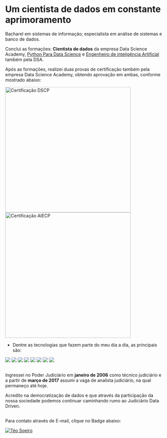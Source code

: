 # Um cientista de dados em constante aprimoramento
Bacharel em sistemas de informação; especialista em análise de sistemas e banco de dados. 

Conclui as formações: **Cientista de dados** da empresa Data Science Academy,  [Python Para Data Science](https://www.datascienceacademy.com.br/bundle/formacao-linguagem-python-4) e [Engenheiro de inteligência Artificial](https://www.datascienceacademy.com.br/bundle/formacao-engenheiro-de-inteligencia-artificial-4) também pela DSA.

Após as formações, realizei duas provas de certificação também pela empresa Data Science Academy, obtendo aprovação em ambas, conforme mostrado abaixo:

<img src="https://github.com/user-attachments/assets/432a814d-4f10-4027-a6de-886ca8baf391" alt="Certificação DSCP" width="400">
<img src="https://github.com/user-attachments/assets/66b50092-10fc-41ea-9dbd-87064cebe955" alt="Certificação AIECP" width="400">


- Dentre as tecnologias que fazem parte do meu dia a dia, as principais são:

<div>
          <img src="https://img.shields.io/static/v1?label=python&message=Data%20Analytics&color=darkgreen&style=for-the-badge&logo=python"/>
          <img src="https://img.shields.io/static/v1?label=PostgreSQL&message=DML&color=purple&style=for-the-badge&logo=postgresql" />
          <img src="https://img.shields.io/static/v1?label=PostgreSQL&message=PlpgSQL&color=orange&style=for-the-badge&logo=postgresql" />
          <img src="https://img.shields.io/static/v1?label=excel&message=Advanced%20User&color=green&style=for-the-badge&logo=microsoft%20excel" />
          <img src="https://img.shields.io/static/v1?label=Power%20BI&message=DAX&color=yellow&style=for-the-badge&logo=power%20bi" />
          <img src="https://img.shields.io/static/v1?label=Streamlit&message=Streamlit&color=darkred&style=for-the-badge&logo=Streamlit" />
          <img src="https://img.shields.io/static/v1?label=Plotly&message=Dash&color=magenta&style=for-the-badge&logo=Plotly" />   
          <img src="https://img.shields.io/static/v1?label=BASH&message=Shell%20Script&color=blue&style=for-the-badge&logo=GNU%20bash" />
</div>

##

Ingressei no Poder Judiciário em **janeiro de 2006** como técnico judiciário e a partir de **março de 2017** assumi a vaga de analista judiciário, na qual permaneço até hoje.

Acredito na democratização de dados e que através da participação da nossa sociedade podemos continuar caminhando rumo ao Judiciário Data Driven.

##

Para contato através de E-mail, clique no Badge abaixo:

[![Téo Soeiro](https://img.shields.io/badge/Microsoft_Outlook-0078D4?style=for-the-badge&logo=microsoft-outlook&logoColor=white)](mailto:gigateo@hotmail.com)
